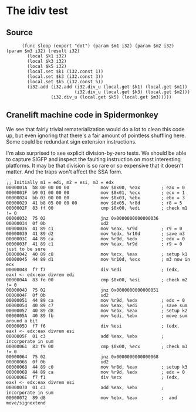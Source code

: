 # The idiv test

## Source

```
      (func $loop (export "dot") (param $m1 i32) (param $m2 i32) (param $m3 i32) (result i32)
        (local $k1 i32)
        (local $k3 i32)
        (local $k5 i32)
        (local.set $k1 (i32.const 1))
        (local.set $k3 (i32.const 3))
        (local.set $k5 (i32.const 5))
        (i32.add (i32.add (i32.div_u (local.get $k1) (local.get $m1))
                          (i32.div_u (local.get $k3) (local.get $m2)))
                 (i32.div_u (local.get $k5) (local.get $m3)))))
```

## Cranelift machine code in Spidermonkey

We see that fairly trivial rematerialization would do a lot to clean this code
up, but even ignoring that there's a fair amount of pointless shuffling here.
Some could be redundant sign extension instructions.

I'm also surprised to see explicit division-by-zero tests.  We should be able
to capture SIGFP and inspect the faulting instruction on most interesting
platforms.  It may be that division is so rare or so expensive that it doesn't
matter.  And the traps won't affect the SSA form.

```
;; Initially m1 = edi, m2 = esi, m3 = edx
0000001A  b8 00 00 00 00            mov $0x00, %eax        ; eax = 0
0000001F  b9 01 00 00 00            mov $0x01, %ecx        ; ecx = 1
00000024  bb 03 00 00 00            mov $0x03, %ebx        ; ebx = 3
00000029  41 b8 05 00 00 00         mov $0x05, %r8d        ; r8 = 5
0000002F  83 ff 00                  cmp $0x00, %edi        ; check m1 != 0
00000032  75 02                     jnz 0x0000000000000036
00000034  0f 0b                     ud2
00000036  41 89 c1                  mov %eax, %r9d         ; r9 = 0
00000039  41 89 d2                  mov %edx, %r10d        ; save m3
0000003C  44 89 ca                  mov %r9d, %edx         ; edx = 0
0000003F  41 89 c1                  mov %eax, %r9d         ; r9 = 0 just to be sure
00000042  40 89 c8                  mov %ecx, %eax         ; setup k1
00000045  44 89 d1                  mov %r10d, %ecx        ; m3 now in ecx
00000048  f7 f7                     div %edi               ; (edx, eax) <- edx:eax divrem edi
0000004A  83 fe 00                  cmp $0x00, %esi        ; check m2 != 0
0000004D  75 02                     jnz 0x0000000000000051
0000004F  0f 0b                     ud2
00000051  44 89 ca                  mov %r9d, %edx         ; edx = 0
00000054  40 89 c7                  mov %eax, %edi         ; save sum
00000057  40 89 d8                  mov %ebx, %eax         ; setup k2
0000005A  40 89 fb                  mov %edi, %ebx         ; move sum around a bit
0000005D  f7 f6                     div %esi               ; (edx, eax) <- edx:eax divrem esi
0000005F  01 c3                     add %eax, %ebx         ; incorporate in sum
00000061  83 f9 00                  cmp $0x00, %ecx        ; check m3 != 0
00000064  75 02                     jnz 0x0000000000000068
00000066  0f 0b                     ud2
00000068  44 89 c0                  mov %r8d, %eax         ; setup k3
0000006B  44 89 ca                  mov %r9d, %edx         ; edx = 0
0000006E  f7 f1                     div %ecx               ; (edx, eax) <- edx:eax divrem esi
00000070  01 c3                     add %eax, %ebx         ; incorporate in sum
00000072  89 d8                     mov %ebx, %eax         ;  and move/signextend
```

